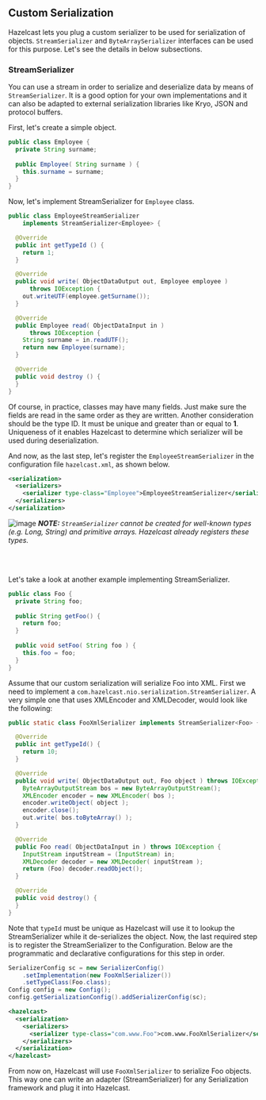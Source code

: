 
## Custom Serialization

Hazelcast lets you plug a custom serializer to be used for serialization of objects. `StreamSerializer` and `ByteArraySerializer` interfaces can be used for this purpose. Let's see the details in below subsections.


### StreamSerializer

You can use a stream in order to serialize and deserialize data by means of `StreamSerializer`. It is a good option for your own implementations and it can also be adapted to external serialization libraries like Kryo, JSON and protocol buffers.

First, let's create a simple object.

```java
public class Employee {
  private String surname;
  
  public Employee( String surname ) {
    this.surname = surname;
  }
}
```

Now, let's implement StreamSerializer for `Employee` class.

```java
public class EmployeeStreamSerializer
    implements StreamSerializer<Employee> {

  @Override
  public int getTypeId () {
    return 1; 
  }

  @Override
  public void write( ObjectDataOutput out, Employee employee )
      throws IOException { 
    out.writeUTF(employee.getSurname());
  }

  @Override
  public Employee read( ObjectDataInput in ) 
      throws IOException { 
    String surname = in.readUTF();
    return new Employee(surname);
  }

  @Override
  public void destroy () { 
  }
}
```

Of course, in practice, classes may have many fields. Just make sure the fields are read in the same order as they are written. Another consideration should be the type ID. It must be unique and greater than or equal to **1**. Uniqueness of it enables Hazelcast to determine which serializer will be used during deserialization. 

And now, as the last step, let's register the `EmployeeStreamSerializer` in the configuration file `hazelcast.xml`, as shown below.

```xml
<serialization>
  <serializers>
    <serializer type-class="Employee">EmployeeStreamSerializer</serializer>
  </serializers>
</serialization>
```
 
![image](images/NoteSmall.jpg) ***NOTE:*** *`StreamSerializer` cannot be created for well-known types (e.g. Long, String) and primitive arrays. Hazelcast already registers these types.*


<br></br>


Let's take a look at another example implementing StreamSerializer.

```java
public class Foo {
  private String foo;
  
  public String getFoo() {
    return foo;
  }
  
  public void setFoo( String foo ) {
    this.foo = foo;
  }
}
```

Assume that our custom serialization will serialize
Foo into XML. First we need to implement a
`com.hazelcast.nio.serialization.StreamSerializer`. A very simple one that uses XMLEncoder and XMLDecoder, would look like the following:

```java
public static class FooXmlSerializer implements StreamSerializer<Foo> {

  @Override
  public int getTypeId() {
    return 10;
  }

  @Override
  public void write( ObjectDataOutput out, Foo object ) throws IOException {
    ByteArrayOutputStream bos = new ByteArrayOutputStream();
    XMLEncoder encoder = new XMLEncoder( bos );
    encoder.writeObject( object );
    encoder.close();
    out.write( bos.toByteArray() );
  }

  @Override
  public Foo read( ObjectDataInput in ) throws IOException {
    InputStream inputStream = (InputStream) in;
    XMLDecoder decoder = new XMLDecoder( inputStream );
    return (Foo) decoder.readObject();
  }

  @Override
  public void destroy() {
  }
}
```

Note that `typeId` must be unique as Hazelcast will use it to lookup the StreamSerializer while it de-serializes the object. Now, the last required step is to register the StreamSerializer to the Configuration. Below are the programmatic and declarative configurations for this step in order.

```java
SerializerConfig sc = new SerializerConfig()
    .setImplementation(new FooXmlSerializer())
    .setTypeClass(Foo.class);
Config config = new Config();
config.getSerializationConfig().addSerializerConfig(sc);
```


```xml
<hazelcast>
  <serialization>
    <serializers>
      <serializer type-class="com.www.Foo">com.www.FooXmlSerializer</serializer>
    </serializers>
  </serialization>
</hazelcast>
```

From now on, Hazelcast will use `FooXmlSerializer`
to serialize Foo objects. This way one can write an adapter (StreamSerializer) for any Serialization framework and plug it into Hazelcast.

<br> </br>
